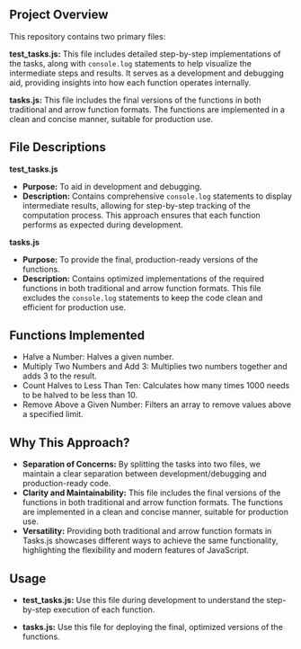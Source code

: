 ## Project Overview

This repository contains two primary files:

**test_tasks.js:** This file includes detailed step-by-step implementations of the tasks, along with `console.log` statements to help visualize the intermediate steps and results. It serves as a development and debugging aid, providing insights into how each function operates internally.

**tasks.js:** This file includes the final versions of the functions in both traditional and arrow function formats. The functions are implemented in a clean and concise manner, suitable for production use.

## File Descriptions

**test_tasks.js**

* **Purpose:** To aid in development and debugging.
* **Description:** Contains comprehensive `console.log` statements to display intermediate results, allowing for step-by-step tracking of the computation process. This approach ensures that each function performs as expected during development.

**tasks.js**

* **Purpose:** To provide the final, production-ready versions of the functions.
* **Description:** Contains optimized implementations of the required functions in both traditional and arrow function formats. This file excludes the `console.log` statements to keep the code clean and efficient for production use.

## Functions Implemented

* Halve a Number: Halves a given number.
* Multiply Two Numbers and Add 3: Multiplies two numbers together and adds 3 to the result.
* Count Halves to Less Than Ten: Calculates how many times 1000 needs to be halved to be less than 10.
* Remove Above a Given Number: Filters an array to remove values above a specified limit.

## Why This Approach?

* **Separation of Concerns:** By splitting the tasks into two files, we maintain a clear separation between development/debugging and production-ready code.
* **Clarity and Maintainability:**  This file includes the final versions of the functions in both traditional and arrow function formats. The functions are implemented in a clean and concise manner, suitable for production use.
* **Versatility:** Providing both traditional and arrow function formats in Tasks.js showcases different ways to achieve the same functionality, highlighting the flexibility and modern features of JavaScript.

## Usage


* **test_tasks.js:** Use this file during development to understand the step-by-step execution of each function.

* **tasks.js:**  Use this file for deploying the final, optimized versions of the functions.
